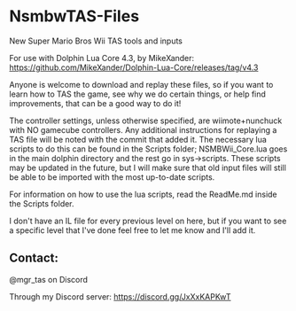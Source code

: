# NsmbwTAS-Files
New Super Mario Bros Wii TAS tools and inputs

For use with Dolphin Lua Core 4.3, by MikeXander: https://github.com/MikeXander/Dolphin-Lua-Core/releases/tag/v4.3

Anyone is welcome to download and replay these files, so if you want to learn how to TAS the game, see why we do certain things, or help find improvements, that can be a good way to do it!

The controller settings, unless otherwise specified, are wiimote+nunchuck with NO gamecube controllers. Any additional instructions for replaying a TAS file will be noted with the commit that added it. The necessary lua scripts to do this can be found in the Scripts folder; NSMBWii_Core.lua goes in the main dolphin directory and the rest go in sys->scripts. These scripts may be updated in the future, but I will make sure that old input files will still be able to be imported with the most up-to-date scripts.

For information on how to use the lua scripts, read the ReadMe.md inside the Scripts folder.

I don't have an IL file for every previous level on here, but if you want to see a specific level that I've done feel free to let me know and I'll add it.

## Contact: 
@mgr_tas on Discord

Through my Discord server: https://discord.gg/JxXxKAPKwT
